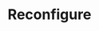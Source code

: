 ---
title: Reconfigure
menu:
  docs_{{ .version }}:
    identifier: pp-reconfigure
    name: Reconfigure
    parent: pp-pgpool-guides
    weight: 46
menu_name: docs_{{ .version }}
---